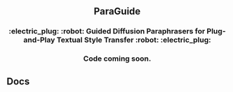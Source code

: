 <h2 align="center">
  ParaGuide
</h2>
<h3 align="center">
:electric_plug: :robot: Guided Diffusion Paraphrasers for Plug-and-Play Textual Style Transfer  :robot: :electric_plug:
</h3>



<h3 align="center">
Code coming soon.
</h3>
  
## Docs
